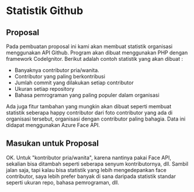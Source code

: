 # Statistik Github

## Proposal

Pada pembuatan proposal ini kami akan membuat statistik organisasi menggunakan API Github. Program akan dibuat menggunakan PHP dengan framework CodeIgnitor. Berikut adalah contoh statistik yang akan dibuat :

* Banyaknya contributor pria/wanita.
* Contributor yang paling berkontribusi
* Jumlah commit yang dilakukan setiap contributor
* Ukuran setiap repository
* Bahasa pemrograman yang paling populer dalam organisasi

Ada juga fitur tambahan yang mungkin akan dibuat seperti membuat statistik seberapa happy contributor dari foto contributor yang ada di organisasi tersebut, organisasi dengan contributor paling bahagia. Data ini didapat menggunakan Azure Face API.

## Masukan untuk Proposal

OK. Untuk "kontributor pria/wanita", karena nantinya pakai Face API, sekalian bisa ditambah seperti seberapa senyum kontributornya, dll. Sambil jalan saja, tapi kalau bisa statistik yang lebih mengedepankan face contributor, saya lebih prefer banyak di sana daripada statistik standar seperti ukuran repo, bahasa pemrograman, dll.
